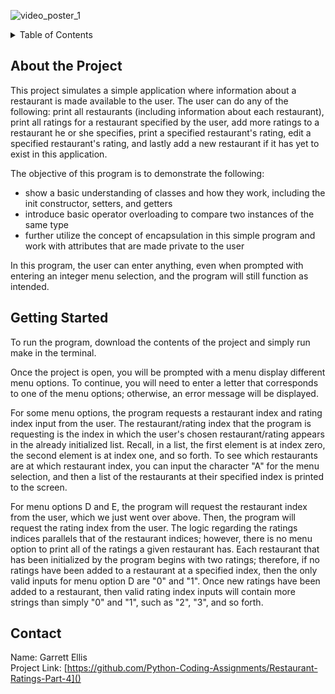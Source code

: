 ![video_poster_1](https://github.com/Python-Coding-Assignments/Restaurant-Ratings-Part-1/assets/154717520/f187d60f-69a1-456e-a825-24bcd4ab554b)

<details>
<summary>Table of Contents</summary>
<ol>
  <li>
    <a href='#about-the-project'>About the Project</a>
  </li>
  <li>
    <a href='#getting-started'>Getting Started</a>
  </li>
  <li>
    <a href='#Contact'>Contact</a>
  </li>  
</ol>
</details>

## About the Project
This project simulates a simple application where information about a restaurant is made available to the user.  The user can do any of the following: print all restaurants (including information about each restaurant), print all ratings for a restaurant specified by the user, add more ratings to a restaurant he or she specifies, print a specified restaurant's rating, edit a specified restaurant's rating, and lastly add a new restaurant if it has yet to exist in this application.

The objective of this program is to demonstrate the following: 
* show a basic understanding of classes and how they work, including the init constructor, setters, and getters
* introduce basic operator overloading to compare two instances of the same type
* further utilize the concept of encapsulation in this simple program and work with attributes that are made private to the user

In this program, the user can enter anything, even when prompted with entering an integer menu selection, and the program will still function as intended. 

## Getting Started
To run the program, download the contents of the project and simply run make in the terminal.

Once the project is open, you will be prompted with a menu display different menu options. To continue, you will need to enter a letter that corresponds to one of the menu options; otherwise, an error message will be displayed.

For some menu options, the program requests a restaurant index and rating index input from the user. The restaurant/rating index that the program is requesting is the index in which the user's chosen restaurant/rating appears in the already initialized list. Recall, in a list, the first element is at index zero, the second element is at index one, and so forth. To see which restaurants are at which restaurant index, you can input the character "A" for the menu selection, and then a list of the restaurants at their specified index is printed to the screen.

For menu options D and E, the program will request the restaurant index from the user, which we just went over above.  Then, the program will request the rating index from the user.  The logic regarding the ratings indices parallels that of the restaurant indices; however, there is no menu option to print all of the ratings a given restaurant has.  Each restaurant that has been initialized by the program begins with two ratings; therefore, if no ratings have been added to a restaurant at a specified index, then the only valid inputs for menu option D are "0" and "1".  Once new ratings have been added to a restaurant, then valid rating index inputs will contain more strings than simply "0" and "1", such as "2", "3", and so forth.

## Contact
Name: Garrett Ellis\
Project Link: [https://github.com/Python-Coding-Assignments/Restaurant-Ratings-Part-4]()
